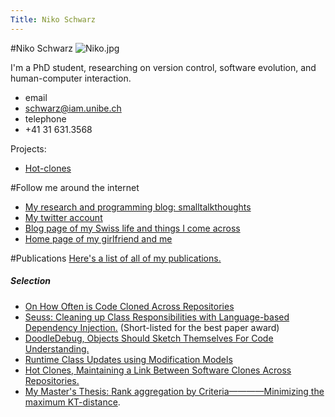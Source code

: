 ```yaml
---
Title: Niko Schwarz
---
```

#Niko Schwarz
![Niko.jpg](%assets_url%/files/14/c3m0uwmw5xywysiy25hvi4p1imb1ey/avatar.jpg)

I'm a PhD student, researching on version control, software evolution, and human-computer interaction.<br clear=both>
 
-  email
-  <a href=mailto:schwarz@iam.unibe.ch>schwarz@iam.unibe.ch</a>
-  telephone
- \+41 31 631.3568

Projects:
 

-  [Hot-clones](%base_url%/research/hot-clones)

#Follow me around the internet


-  <a href="http://smalltalkthoughts.blogspot.com">My research and programming blog: smalltalkthoughts</a>
-  <a href="http://twitter.com/nes1983">My twitter account</a>
-  <a href="http://nes1983.blogspot.com">Blog page of my Swiss life and things I come across</a>
-  <a href="http://web.me.com/katja_niko/Web-Site/Welcome.html">Home page of my girlfriend and me</a>

#Publications
<a href="/scgbib?query=niko\+schwarz&sortBy=year">Here's a list of all of my publications.</a>
<h5>Selection</h5>

-  <a href="/scgbib?query=Schw12a&display=abstract"> On How Often is Code Cloned Across Repositories</a>
-  <a href="/scgbib?query=Schw11a&display=abstract">Seuss: Cleaning up Class Responsibilities with Language-based Dependency Injection.</a> (Short-listed for the best paper award)
-  <a href="/scgbib?query=Schw11b&display=abstract">DoodleDebug, Objects Should Sketch Themselves For Code Understanding.</a>
-  <a href="/scgbib?query=Verw11a&display=abstract">Runtime Class Updates using Modification Models</a>
-  <a href="/scgbib?query=Schw10b&display=abstract">Hot Clones, Maintaining a Link Between Software Clones Across Repositories.</a>
-  <a href="/scgbib?query=Schw09a&display=abstract">My Master's Thesis:  Rank aggregation by Criteria&mdash;&mdash;&mdash;&mdash;Minimizing the maximum KT-distance</a>.
